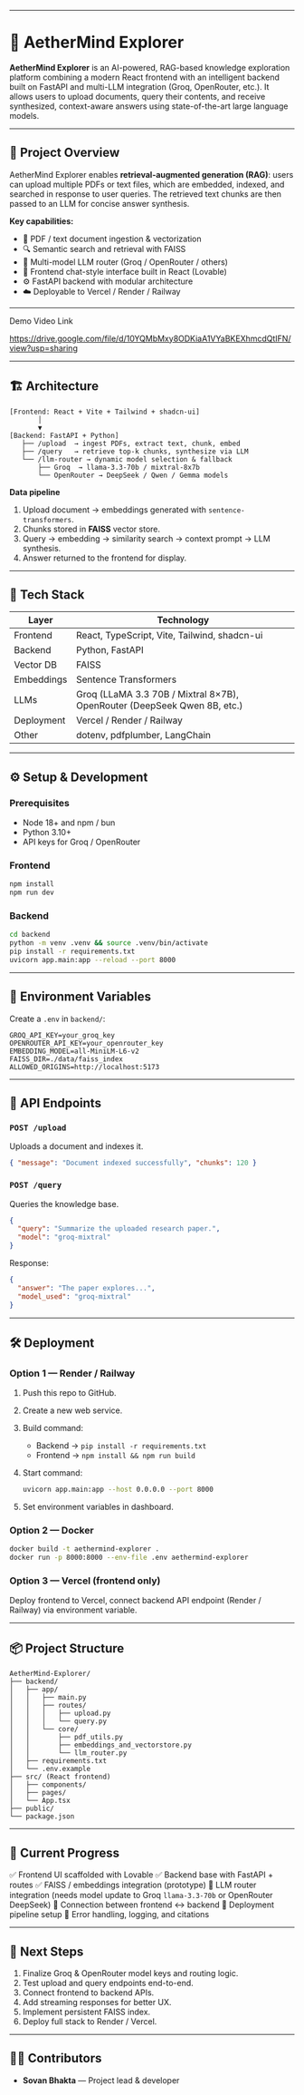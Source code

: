 
---

# 🧠 AetherMind Explorer

**AetherMind Explorer** is an AI-powered, RAG-based knowledge exploration platform combining a modern React frontend with an intelligent backend built on FastAPI and multi-LLM integration (Groq, OpenRouter, etc.).
It allows users to upload documents, query their contents, and receive synthesized, context-aware answers using state-of-the-art large language models.

---

## 🚀 Project Overview

AetherMind Explorer enables **retrieval-augmented generation (RAG)**:
users can upload multiple PDFs or text files, which are embedded, indexed, and searched in response to user queries. The retrieved text chunks are then passed to an LLM for concise answer synthesis.

**Key capabilities:**

* 📄 PDF / text document ingestion & vectorization
* 🔍 Semantic search and retrieval with FAISS
* 🤖 Multi-model LLM router (Groq / OpenRouter / others)
* 💬 Frontend chat-style interface built in React (Lovable)
* ⚙️ FastAPI backend with modular architecture
* ☁️ Deployable to Vercel / Render / Railway

---
Demo Video Link

https://drive.google.com/file/d/10YQMbMxy8ODKiaA1VYaBKEXhmcdQtIFN/view?usp=sharing

---
## 🏗️ Architecture

```
[Frontend: React + Vite + Tailwind + shadcn-ui]
       │
       ▼
[Backend: FastAPI + Python]
   ├── /upload  → ingest PDFs, extract text, chunk, embed
   ├── /query   → retrieve top-k chunks, synthesize via LLM
   └── /llm-router → dynamic model selection & fallback
       ├── Groq  → llama-3.3-70b / mixtral-8x7b
       └── OpenRouter → DeepSeek / Qwen / Gemma models
```

**Data pipeline**

1. Upload document → embeddings generated with `sentence-transformers`.
2. Chunks stored in **FAISS** vector store.
3. Query → embedding → similarity search → context prompt → LLM synthesis.
4. Answer returned to the frontend for display.

---

## 🧩 Tech Stack

| Layer      | Technology                                                               |
| ---------- | ------------------------------------------------------------------------ |
| Frontend   | React, TypeScript, Vite, Tailwind, shadcn-ui                             |
| Backend    | Python, FastAPI                                                          |
| Vector DB  | FAISS                                                                    |
| Embeddings | Sentence Transformers                                                    |
| LLMs       | Groq (LLaMA 3.3 70B / Mixtral 8×7B), OpenRouter (DeepSeek Qwen 8B, etc.) |
| Deployment | Vercel / Render / Railway                                                |
| Other      | dotenv, pdfplumber, LangChain                                            |

---

## ⚙️ Setup & Development

### Prerequisites

* Node 18+ and npm / bun
* Python 3.10+
* API keys for Groq / OpenRouter

### Frontend

```bash
npm install
npm run dev
```

### Backend

```bash
cd backend
python -m venv .venv && source .venv/bin/activate
pip install -r requirements.txt
uvicorn app.main:app --reload --port 8000
```

---

## 🔑 Environment Variables

Create a `.env` in `backend/`:

```
GROQ_API_KEY=your_groq_key
OPENROUTER_API_KEY=your_openrouter_key
EMBEDDING_MODEL=all-MiniLM-L6-v2
FAISS_DIR=./data/faiss_index
ALLOWED_ORIGINS=http://localhost:5173
```

---

## 🧠 API Endpoints

### `POST /upload`

Uploads a document and indexes it.

```json
{ "message": "Document indexed successfully", "chunks": 120 }
```

### `POST /query`

Queries the knowledge base.

```json
{
  "query": "Summarize the uploaded research paper.",
  "model": "groq-mixtral"
}
```

Response:

```json
{
  "answer": "The paper explores...",
  "model_used": "groq-mixtral"
}
```

---

## 🛠️ Deployment

### Option 1 — Render / Railway

1. Push this repo to GitHub.
2. Create a new web service.
3. Build command:

   * Backend → `pip install -r requirements.txt`
   * Frontend → `npm install && npm run build`
4. Start command:

   ```bash
   uvicorn app.main:app --host 0.0.0.0 --port 8000
   ```
5. Set environment variables in dashboard.

### Option 2 — Docker

```bash
docker build -t aethermind-explorer .
docker run -p 8000:8000 --env-file .env aethermind-explorer
```

### Option 3 — Vercel (frontend only)

Deploy frontend to Vercel, connect backend API endpoint (Render / Railway) via environment variable.

---

## 📦 Project Structure

```
AetherMind-Explorer/
├── backend/
│   ├── app/
│   │   ├── main.py
│   │   ├── routes/
│   │   │   ├── upload.py
│   │   │   └── query.py
│   │   └── core/
│   │       ├── pdf_utils.py
│   │       ├── embeddings_and_vectorstore.py
│   │       └── llm_router.py
│   ├── requirements.txt
│   └── .env.example
├── src/ (React frontend)
│   ├── components/
│   ├── pages/
│   └── App.tsx
├── public/
└── package.json
```

---

## 📅 Current Progress

✅ Frontend UI scaffolded with Lovable
✅ Backend base with FastAPI + routes
✅ FAISS / embeddings integration (prototype)
🚧 LLM router integration (needs model update to Groq `llama-3.3-70b` or OpenRouter DeepSeek)
🚧 Connection between frontend ↔ backend
🚧 Deployment pipeline setup
🚧 Error handling, logging, and citations

---

## 🧭 Next Steps

1. Finalize Groq & OpenRouter model keys and routing logic.
2. Test upload and query endpoints end-to-end.
3. Connect frontend to backend APIs.
4. Add streaming responses for better UX.
5. Implement persistent FAISS index.
6. Deploy full stack to Render / Vercel.

---

## 🧑‍💻 Contributors

* **Sovan Bhakta** — Project lead & developer

